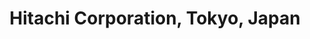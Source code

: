 ---
title: "Hitachi Corporation, Tokyo, Japan"
project_id: 
conf_date: 1997-01-06
conference_id: ""
presenters:
   - peter_bandettini
summary: "Hitachi Corporation, Tokyo, Japan"
file: /assets/presentations/
filename: 
layout: presentation
---